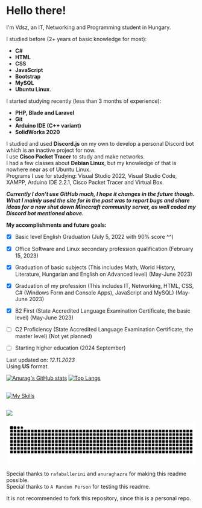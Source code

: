 # Hello there! 

I'm Vdsz, an IT, Networking and Programming student in Hungary.  
  
I studied before (2+ years of basic knowledge for most): 
- **C#**
- **HTML**
- **CSS**
- **JavaScript** 
- **Bootstrap**
- **MySQL**
- **Ubuntu Linux**.

I started studying recently (less than 3 months of experience):

- **PHP, Blade and Laravel**
- **Git**
- **Arduino IDE (C++ variant)**
- **SolidWorks 2020**

I studied and used **Discord.js** on my own to develop a personal Discord bot which is an inactive project for now.  
I use **Cisco Packet Tracer** to study and make networks.    
I had a few classes about **Debian Linux**, but my knowledge of that is nowhere near as of Ubuntu Linux.  
Programs I use for studying: Visual Studio 2022, Visual Studio Code, XAMPP, Arduino IDE 2.2.1, Cisco Packet Tracer and Virtual Box.  

***Currently I don't use GitHub much, I hope it changes in the future though. What I mainly used the site for in the past was to report bugs and share ideas for a now shut down Minecraft community server, as well coded my Discord bot mentioned above.***  

**My accomplishments and future goals:**
- [x] Basic level English Graduation (July 5, 2022 with 90% score ^^)
- [x] Office Software and Linux secondary profession qualification (February 15, 2023)
- [x] Graduation of basic subjects (This includes Math, World History, Literature, Hungarian and English on Advanced level) (May-June 2023)
- [x] Graduation of my profession (This includes IT, Networking, HTML, CSS, C# (Windows Form and Console Apps), JavaScript and MySQL) (May-June 2023)
- [x] B2 First (State Accredited Language Examination Certificate, the basic level) (May-June 2023)
- [ ] C2 Proficiency (State Accredited Language Examination Certificate, the master level) (Not yet planned)
- [ ] Starting higher education (2024 September)

 
Last updated on: *12.11.2023*  
Using **US** format.  



  [![Anurag's GitHub stats](https://github-readme-stats.vercel.app/api?username=VdszHun&show_icons=true&count_private=true&theme=tokyonight)](https://github.com/anuraghazra/github-readme-stats)
  [![Top Langs](https://github-readme-stats.vercel.app/api/top-langs/?username=VdszHun&show_icons=true&count_private=true&theme=tokyonight&layout=compact)](https://github.com/anuraghazra/github-readme-stats)

##

[![My Skills](https://skillicons.dev/icons?i=php,laravel,git,cs,html,css,bootstrap,js,mysql,linux,arduino,visualstudio,vscode&theme=dark)](https://skillicons.dev)

##

<div> 
  <a href = "https://twitter.com/VdszHun"><img src="https://img.shields.io/badge/Twitter-1DA1F2?style=for-the-badge&logo=twitter&logoColor=white" target="_blank"></a>
  
  ![Snake animation](https://github.com/VdszHun/VdszHun/blob/output/github-contribution-grid-snake.svg)
  
</div>
  
Special thanks to `rafaballerini` and `anuraghazra` for making this readme possible.  
Special thanks to `A Random Person` for testing this readme.  
  
It is not recommended to fork this repository, since this is a personal repo.  
